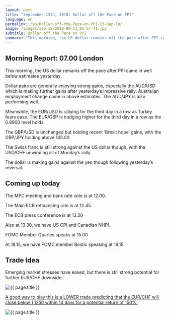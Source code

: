 ```yaml
---
layout: post
title: "September 13th, 2018: Dollar off the Pace on PPI"
language: en
permalink: /en/Dollar-off-the-Pace-on-PPI-13-Sep-18/
image: /images/sep-18/2018-09-13_05-57-41.jpg
subtitle: Dollar off the Pace on PPI
summary: "This morning, the US dollar remains off the pace after PPI came in well below estimates yesterday"
---
```

## Morning Report: 07.00 London

This morning, the US dollar remains off the pace after PPI came in well below estimates yesterday.

Dollar pairs are generally enjoying strong gains, especially the AUD/USD which is making further gains after yesterday’s impressive rally. Australian employment change came in above estimates. The AUD/JPY is also performing well. 

Meanwhile, the EUR/USD is rallying for the third day in a row as Turkey fears ease. The EUR/GBP is nudging higher for the third day in a row as the 0.8900 level holds. 

The GBP/USD is unchanged but holding recent ‘Brexit hope’ gains, with the GBP/JPY holding above 145.00. 

The Swiss franc is still strong against the US dollar though, with the USD/CHF unwinding all of Monday’s rally. 

The dollar is making gains against the yen though following yesterday’s reversal. 

## Coming up today

The MPC meeting and bank rate vote is at 12.00. 

The Main ECB refinancing rate is at 12.45. 

The ECB press conference is at 13.30

Also at 13.30, we have US CPI and Canadian NHPI. 

FOMC Member Quarles speaks at 15.00

At 18.15, we have FOMC member Bostic speaking at 18.15. 

## Trade Idea

Emerging market stresses have eased, but there is still strong potential for further EUR/CHF downside.

<img class="post-image" src="{{ site.url }}/images/sep-18/2018-09-13_05-57-41.jpg" alt="{{ page.title }}" title="{{ page.title }}">

<a href="%LINK%%?currency=GBP&market=forex&underlying=frxEURCHF&formname=higherlower&duration_amount=14&duration_units=d&amount=10&amount_type=stake&expiry_type=duration&barrier=1.1250" target="_blank" rel="noopener noreferrer nofollow">A good way to play this is a LOWER trade predicting that the EUR/CHF will close below 1.1250 within 14 days for a potential return of 150%.</a>

<img class="post-image" src="{{ site.url }}/images/sep-18/2018-09-13_05-59-13.jpg" alt="{{ page.title }}" title="{{ page.title }}">